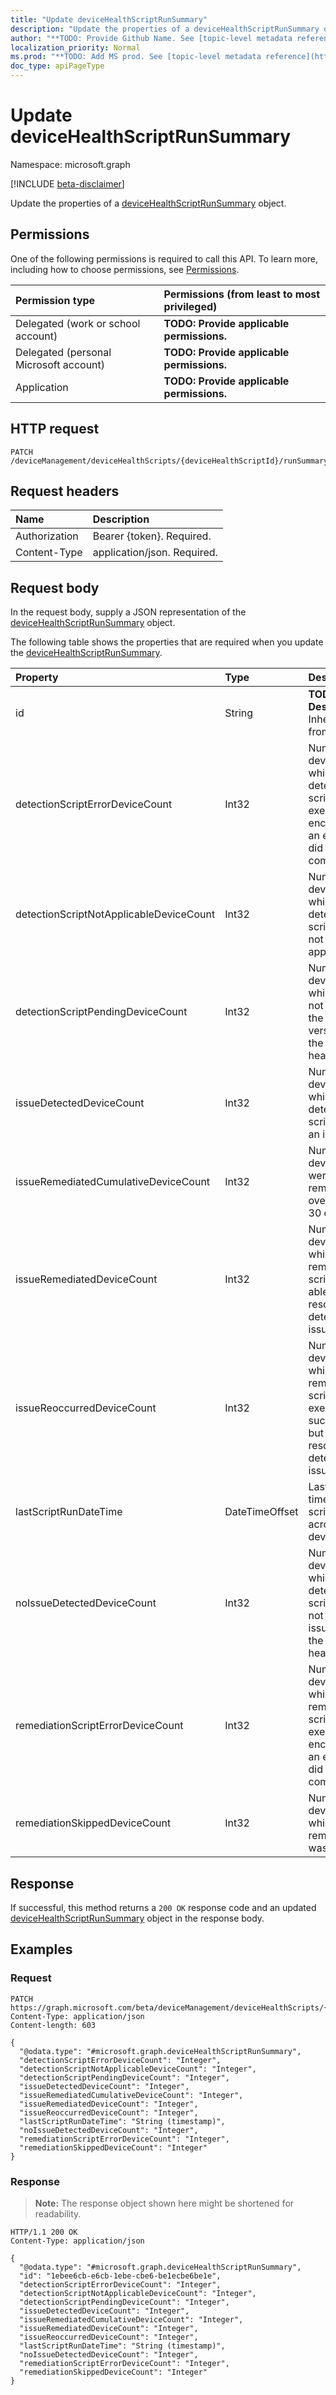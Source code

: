 ```yaml
---
title: "Update deviceHealthScriptRunSummary"
description: "Update the properties of a deviceHealthScriptRunSummary object."
author: "**TODO: Provide Github Name. See [topic-level metadata reference](https://msgo.azurewebsites.net/add/document/guidelines/metadata.html#topic-level-metadata)**"
localization_priority: Normal
ms.prod: "**TODO: Add MS prod. See [topic-level metadata reference](https://msgo.azurewebsites.net/add/document/guidelines/metadata.html#topic-level-metadata)**"
doc_type: apiPageType
---
```


# Update deviceHealthScriptRunSummary
Namespace: microsoft.graph

[!INCLUDE [beta-disclaimer](../../includes/beta-disclaimer.md)]

Update the properties of a [deviceHealthScriptRunSummary](../resources/devicehealthscriptrunsummary.md) object.

## Permissions
One of the following permissions is required to call this API. To learn more, including how to choose permissions, see [Permissions](/graph/permissions-reference).

|Permission type|Permissions (from least to most privileged)|
|:---|:---|
|Delegated (work or school account)|**TODO: Provide applicable permissions.**|
|Delegated (personal Microsoft account)|**TODO: Provide applicable permissions.**|
|Application|**TODO: Provide applicable permissions.**|

## HTTP request

<!-- {
  "blockType": "ignored"
}
-->
``` http
PATCH /deviceManagement/deviceHealthScripts/{deviceHealthScriptId}/runSummary
```

## Request headers
|Name|Description|
|:---|:---|
|Authorization|Bearer {token}. Required.|
|Content-Type|application/json. Required.|

## Request body
In the request body, supply a JSON representation of the [deviceHealthScriptRunSummary](../resources/devicehealthscriptrunsummary.md) object.

The following table shows the properties that are required when you update the [deviceHealthScriptRunSummary](../resources/devicehealthscriptrunsummary.md).

|Property|Type|Description|
|:---|:---|:---|
|id|String|**TODO: Add Description** Inherited from [entity](../resources/entity.md)|
|detectionScriptErrorDeviceCount|Int32|Number of devices on which the detection script execution encountered an error and did not complete|
|detectionScriptNotApplicableDeviceCount|Int32|Number of devices for which the detection script was not applicable|
|detectionScriptPendingDeviceCount|Int32|Number of devices which have not yet run the latest version of the device health script|
|issueDetectedDeviceCount|Int32|Number of devices for which the detection script found an issue|
|issueRemediatedCumulativeDeviceCount|Int32|Number of devices that were remediated over the last 30 days|
|issueRemediatedDeviceCount|Int32|Number of devices for which the remediation script was able to resolve the detected issue|
|issueReoccurredDeviceCount|Int32|Number of devices for which the remediation script executed successfully but failed to resolve the detected issue|
|lastScriptRunDateTime|DateTimeOffset|Last run time for the script across all devices|
|noIssueDetectedDeviceCount|Int32|Number of devices for which the detection script did not find an issue and the device is healthy|
|remediationScriptErrorDeviceCount|Int32|Number of devices for which the remediation script execution encountered an error and did not complete|
|remediationSkippedDeviceCount|Int32|Number of devices for which remediation was skipped|



## Response

If successful, this method returns a `200 OK` response code and an updated [deviceHealthScriptRunSummary](../resources/devicehealthscriptrunsummary.md) object in the response body.

## Examples

### Request
<!-- {
  "blockType": "request",
  "name": "update_devicehealthscriptrunsummary"
}
-->
``` http
PATCH https://graph.microsoft.com/beta/deviceManagement/deviceHealthScripts/{deviceHealthScriptId}/runSummary
Content-Type: application/json
Content-length: 603

{
  "@odata.type": "#microsoft.graph.deviceHealthScriptRunSummary",
  "detectionScriptErrorDeviceCount": "Integer",
  "detectionScriptNotApplicableDeviceCount": "Integer",
  "detectionScriptPendingDeviceCount": "Integer",
  "issueDetectedDeviceCount": "Integer",
  "issueRemediatedCumulativeDeviceCount": "Integer",
  "issueRemediatedDeviceCount": "Integer",
  "issueReoccurredDeviceCount": "Integer",
  "lastScriptRunDateTime": "String (timestamp)",
  "noIssueDetectedDeviceCount": "Integer",
  "remediationScriptErrorDeviceCount": "Integer",
  "remediationSkippedDeviceCount": "Integer"
}
```


### Response
>**Note:** The response object shown here might be shortened for readability.
<!-- {
  "blockType": "response",
  "truncated": true
}
-->
``` http
HTTP/1.1 200 OK
Content-Type: application/json

{
  "@odata.type": "#microsoft.graph.deviceHealthScriptRunSummary",
  "id": "1ebee6cb-e6cb-1ebe-cbe6-be1ecbe6be1e",
  "detectionScriptErrorDeviceCount": "Integer",
  "detectionScriptNotApplicableDeviceCount": "Integer",
  "detectionScriptPendingDeviceCount": "Integer",
  "issueDetectedDeviceCount": "Integer",
  "issueRemediatedCumulativeDeviceCount": "Integer",
  "issueRemediatedDeviceCount": "Integer",
  "issueReoccurredDeviceCount": "Integer",
  "lastScriptRunDateTime": "String (timestamp)",
  "noIssueDetectedDeviceCount": "Integer",
  "remediationScriptErrorDeviceCount": "Integer",
  "remediationSkippedDeviceCount": "Integer"
}
```

